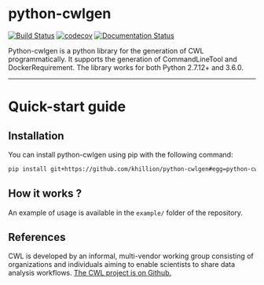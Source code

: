 # python-cwlgen

[![Build Status](https://travis-ci.org/khillion/python-cwlgen.svg?branch=master)](https://travis-ci.org/khillion/python-cwlgen)
[![codecov](https://codecov.io/gh/khillion/python-cwlgen/branch/master/graph/badge.svg)](https://codecov.io/gh/khillion/python-cwlgen)
[![Documentation Status](https://readthedocs.org/projects/python-cwlgen/badge/?version=latest)](http://python-cwlgen.readthedocs.io/en/latest/?badge=latest)

Python-cwlgen is a python library for the generation of CWL programmatically.
It supports the generation of CommandLineTool and DockerRequirement.
The library works for both Python 2.7.12+ and 3.6.0.

------------------------

# Quick-start guide

## Installation

You can install python-cwlgen using pip with the following command:

```bash
pip install git+https://github.com/khillion/python-cwlgen#egg=python-cwlgen
```

## How it works ?

An example of usage is available in the `example/` folder of the repository.

## References

CWL is developed by an informal, multi-vendor working group consisting of organizations and
individuals aiming to enable scientists to share data analysis workflows.
[The CWL project is on Github.](https://github.com/common-workflow-language/common-workflow-language)

